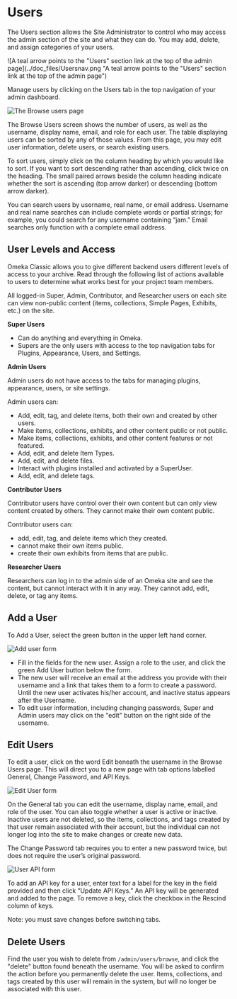# Users

The Users section allows the Site Administrator to control who may access the admin section of the site and what they can do. You may add, delete, and assign categories of your users.

![A teal arrow points to the "Users" section link at the top of the admin page](../doc_files/Usersnav.png "A teal arrow points to the "Users" section link at the top of the admin page")

Manage users by clicking on the Users tab in the top navigation of your admin dashboard.

![The Browse users page](../doc_files/Usersbrowse.png "The Browse users page")

The Browse Users screen shows the number of users, as well as the username, display name, email, and role for each user. The table displaying users can be sorted by any of those values. From this page, you may edit user information, delete users, or search existing users.

To sort users, simply click on the column heading by which you would like to sort. If you want to sort descending rather than ascending, click twice on the heading. The small paired arrows beside the column heading indicate whether the sort is ascending (top arrow darker) or descending (bottom arrow darker).

You can search users by username, real name, or email address. Username and real name searches can include complete words or partial strings; for example, you could search for any username containing “jam.” Email searches only function with a complete email address.

User Levels and Access
------------------------------------------------------------

Omeka Classic allows you to give different backend users different levels of access to your archive. Read through the following list of actions available to users to determine what works best for your project team members.

All logged-in Super, Admin, Contributor, and Researcher users on each site can view non-public content (items, collections, Simple Pages, Exhibits, etc.) on the site.

**Super Users**  

-   Can do anything and everything in Omeka.
-   Supers are the only users with access to the top navigation tabs for Plugins, Appearance, Users, and Settings. 

**Admin Users**  

Admin users do not have access to the tabs for managing plugins, appearance, users, or site settings.

Admin users can:

- Add, edit, tag, and delete items, both their own and created by other users.  
- Make items, collections, exhibits, and other content public or not public.  
- Make items, collections, exhibits, and other content features or not featured.
- Add, edit, and delete Item Types. 
- Add, edit, and delete files.
- Interact with plugins installed and activated by a SuperUser.
- Add, edit, and delete tags. 

**Contributor Users**   

Contributor users have control over their own content but can only view content created by others. They cannot make their own content public. 

Contributor users can:
  
- add, edit, tag, and delete items which they created.
- cannot make their own items public.
- create their own exhibits from items that are public.

**Researcher Users**

Researchers can log in to the admin side of an Omeka site and see the content, but cannot interact with it in any way. They cannot add, edit, delete, or tag any items. 

Add a User
-------------------------------------------------------------

To Add a User, select the green button in the upper left hand corner.

![Add user form](../doc_files/Usersaddnew.png "Add user form")

-   Fill in the fields for the new user. Assign a role to the user, and click the green Add User button below the form. 
-   The new user will receive an email at the address you provide with their username and a link that takes them to a form to create a password. Until the new user activates his/her account, and inactive status appears after the Username.
-   To edit user information, including changing passwords, Super and Admin users may click on the "edit" button on the right side of the username.

Edit Users
----------------------------------------------------------------
To edit a user, click on the word Edit beneath the username in the Browse Users page. This will direct you to a new page with tab options labelled General, Change Password, and API Keys.

![Edit User form](../doc_files/UserEdit.png "Edit User form")

On the General tab you can edit the username, display name, email, and role of the user. You can also toggle whether a user is active or inactive. Inactive users are not deleted, so the items, collections, and tags created by that user remain associated with their account, but the individual can not longer log into the site to make changes or create new data.

The Change Password tab requires you to enter a new password twice, but does not require the user’s original password.

![User API form](../doc_files/Usapi.png "User API form")

To add an API key for a user, enter text for a label for the key in the field provided and then click “Update API Keys.” An API key will be generated and added to the page. To remove a key, click the checkbox in the Rescind column of keys.

Note: you must save changes before switching tabs.

Delete Users
----------------------------------------------------------------

Find the user you wish to delete from `/admin/users/browse`, and click the "delete" button found beneath the username. You will be asked to confirm the action before you permanently delete the user. Items, collections, and tags created by this user will remain in the system, but will no longer be associated with this user.
